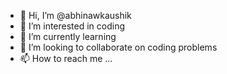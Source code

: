 - 👋 Hi, I’m @abhinawkaushik
- 👀 I’m interested in coding
- 🌱 I’m currently learning 
- 💞️ I’m looking to collaborate on coding problems
- 📫 How to reach me ...

<!---
abhinawkaushik/abhinawkaushik is a ✨ special ✨ repository because its `README.md` (this file) appears on your GitHub profile.
You can click the Preview link to take a look at your changes.
--->

